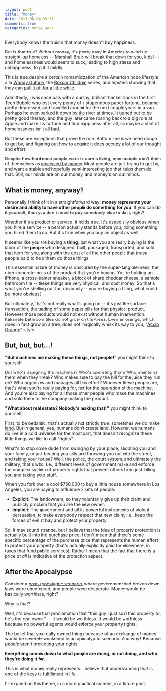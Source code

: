 ```yaml
---
layout: post
title: "Money"
date: 2013-08-04 03:37
comments: true
categories: money work
---
```


Everybody knows the truism that money doesn't buy happiness.

But is that true? Without money, it's pretty easy in America to wind up straight-up homeless -- [Marshall Brain will break that down for you, kids!][1] -- and homelessness would seem to suck, leading to high stress and unhappiness, to put it mildly.

This is true despite a certain romanticization of the American hobo lifestyle a la [Woody Guthrie][2], the [Boxcar Children][3] series, and hipsters showing that they can [pull it off for a little while][4].

Admittedly, I was once pals with a dumpy, brilliant hacker back in the first Tech Bubble who lost every penny of a stupendous paper-fortune, became pretty depressed, and travelled around for the next couple years in a van. Perhaps he even parked it [down by the river][5] at times. It turned out to be pretty good therapy, and the guy later came roaring back to a big role at Apple and make his fortune and find happiness after all, so maybe a stint of homelessness isn't all bad.

But these are exceptions that prove the rule. Bottom line is we need dough to get by, and figuring out how to acquire it does occupy a lot of our thought and effort.

<!--more-->

Despite how hard most people work to earn a living, most people don't think of themselves as [obsessed by money][6]. Most people are just trying to get by, and want a stable and hopefully semi-interesting job that helps them do that. Still, our minds are on our money, and money's on our minds.

## What is money, anyway?

Personally I think of it in a straightforward way: **money represents your desire and ability to have other people do something for you**. If you can do it yourself, then you don't need to pay somebody else to do it, right?

Whether it's a product or service, it holds true. It's especially obvious when you hire a service -- a person actually stands before you, doing something you hired them to do. But it's true when you buy an object as well.

It seems like you are buying a **thing**, but what you are really buying is the labor of the **people** who designed, built, packaged, transported, and sold that item for you, along with the cost of all the other people that *those* people paid to help them do those things.

This essential nature of money is obscured by the super-tangible-ness, the uber-concrete-ness of the product that you're buying. You're holding an iPhone, a cross-trainer sneaker, a block of sharp cheddar cheese, a sample bathroom tile -- these things are very physical, and cost money. So that's what you're shelling out for, obviously -- you're buying a thing, what could be more obvious?

But ultimately, that's not really what's going on -- it's just the surface transaction, the trading of some paper bills for that physical product. However those products would not exist without human intervention. Italianate bathroom tiles do not grow on tile-trees. Even an orange, which does in fact grow on a tree, does not magically whisk its way to you, "[Accio Orange][7]"-style.

## But, but, but…!

**"But machines are making these things, not people!"** you might think to yourself.

But who's designing the machines? Who's operating them? Who maintains them when they break? Who makes sure to pay the bill for the juice they run on? Who organizes and manages all this effort? Whoever these people are, that's what you're really paying for, not for the operation of the machine. And you're also paying for all those other people who made the machines and sold them to the company making the product.

**"What about real estate? Nobody's making that!"** you might think to yourself.

First, to be pedantic, that's actually not strictly true, sometimes [we do make land][8]. But in general, yes, humans don't create land. However, we humans do live in a cold universe for the most part, that doesn't recognize these little things we like to call "rights".

What's to stop some dude from swinging by your place, shooting you and your family, or just beating you silly and throwing you out into the street, and taking your house? Well, the police, the court system, and ultimately the military, that's who. I.e., different levels of government make and enforce the complex system of property rights that prevent others from just killing you and taking your stuff.

When you fork over a cool $750,000 to buy a little house somewhere in Los Angeles, you are paying to influence 2 sets of people:

*   **Explicit**: The landowners, so they voluntarily give up their claim and publicly proclaim that you are the new owner.
*   **Implicit**: The government and all its powerful instruments of violent persuasion, to make everybody respect that new claim, i.e., keep the forces of evil at bay and protect your property.

So, it may sound strange, but I believe that the idea of property protection is actually built into the purchase price. I don't mean that there's some specific percentage of the purchase price that represents the human effort to protect your property (that's actually explicitly paid for elsewhere, in taxes that fund public services). Rather I mean that the fact that there is a price *at all* is indicative of the protection aspect.

## After the Apocalypse

Consider a [post-apocalyptic scenario][9], where government had broken down, laws were unenforced, and people were desperate. Money would be basically worthless, right?

Why is that?

Well, it's because that proclamation that "this guy I just sold this property to, he's the real owner" -- it would be worthless. It would be worthless because no powerful agents would enforce your property rights.

The belief that you really owned things because of an exchange of money would be severely weakened in an apocalyptic scenario. And why? Because *people* aren't protecting your rights.

**Everything comes down to what people are doing, or not doing, and who they're doing it for.**

This is what money really represents. I believe that understanding that is one of the keys to fulfillment in life.

I'll expand on this theme, in a more practical manner, in a future post.

 [1]: http://www.bygpub.com/books/tg2rw/chap1excerpt.htm
 [2]: http://www.woodyguthrie.org/biography/biography2.htm
 [3]: http://www.goodreads.com/book/show/297249.The_Boxcar_Children
 [4]: http://qr.ae/Ik71A
 [5]: http://www.youtube.com/watch?v=XaoM0FyLmGY
 [6]: http://www.youtube.com/watch?v=bjZRAvsZf1g
 [7]: http://harrypotter.wikia.com/wiki/Summoning_Charm
 [8]: http://japanpropertycentral.com/real-estate-faq/reclaimed-land-in-japan/
 [9]: http://www.vertigocomics.com/graphic-novels/y-the-last-man-vol-1-unmanned